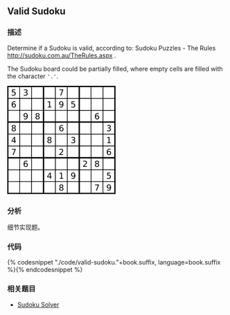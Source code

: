 ## Valid Sudoku


### 描述

Determine if a Sudoku is valid, according to: Sudoku Puzzles - The Rules <http://sudoku.com.au/TheRules.aspx> .

The Sudoku board could be partially filled, where empty cells are filled with the character `'.'`.

![Valid Sudoku](../../images/sudoku.png)


### 分析

细节实现题。


### 代码

{% codesnippet "./code/valid-sudoku."+book.suffix, language=book.suffix %}{% endcodesnippet %}


### 相关题目

* [Sudoku Solver](sudoku-solver.md)

